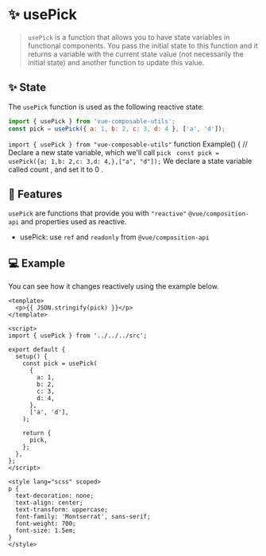 # :sparkles: usePick

> `usePick` is a function that allows you to have state variables in functional components. You pass the initial state to this function and it returns a variable with the current state value (not necessarily the initial state) and another function to update this value.

## :sparkles: State

The `usePick` function is used as the following reactive state:

```js
import { usePick } from 'vue-composable-utils';
const pick = usePick({ a: 1, b: 2, c: 3, d: 4 }, ['a', 'd']);
```

`import { usePick } from "vue-composable-utils"` function Example() { // Declare a new state variable, which we'll call `pick` ` const pick = usePick({a: 1,b: 2,c: 3,d: 4,},["a", "d"]);` We declare a state variable called count , and set it to 0 .

## :rocket: Features

`usePick` are functions that provide you with `"reactive"` `@vue/composition-api` and properties used as reactive.

- usePick: use `ref` and `readonly` from `@vue/composition-api`

## :computer: Example

You can see how it changes reactively using the example below.

<PickComponent />

```vue
<template>
  <p>{{ JSON.stringify(pick) }}</p>
</template>

<script>
import { usePick } from '../../../src';

export default {
  setup() {
    const pick = usePick(
      {
        a: 1,
        b: 2,
        c: 3,
        d: 4,
      },
      ['a', 'd'],
    );

    return {
      pick,
    };
  },
};
</script>

<style lang="scss" scoped>
p {
  text-decoration: none;
  text-align: center;
  text-transform: uppercase;
  font-family: 'Montserrat', sans-serif;
  font-weight: 700;
  font-size: 1.5em;
}
</style>
```

<ToggleDarkMode/>
